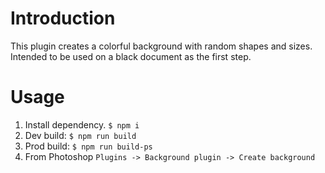 # Introduction

This plugin creates a colorful background with random shapes and sizes. Intended to be used on a black document as the first step.

# Usage

1. Install dependency. `$ npm i`
2. Dev build: `$ npm run build`
3. Prod build: `$ npm run build-ps`
4. From Photoshop `Plugins -> Background plugin -> Create background`
